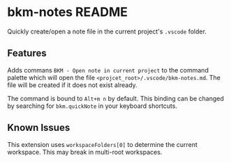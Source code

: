 # bkm-notes README

Quickly create/open a note file in the current project's `.vscode` folder.

## Features

Adds commans `BKM - Open note in current project` to the command palette which will open the file `<projcet_root>/.vscode/bkm-notes.md`.
The file will be created if it does not exist already.

The command is bound to `Alt+m n` by default. This binding can be changed by searching for `bkm.quickNote` in your keyboard shortcuts.

## Known Issues

This extension uses `workspaceFolders[0]` to determine the current workspace. This may break in multi-root workspaces.
